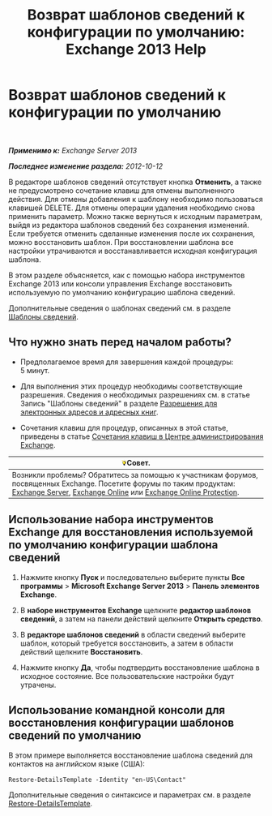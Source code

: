 ﻿---
title: 'Возврат шаблонов сведений к конфигурации по умолчанию: Exchange 2013 Help'
TOCTitle: Возврат шаблонов сведений к конфигурации по умолчанию
ms:assetid: 84c5f49b-614d-4f0e-8701-0979a2eb90bf
ms:mtpsurl: https://technet.microsoft.com/ru-ru/library/Bb232102(v=EXCHG.150)
ms:contentKeyID: 50488537
ms.date: 04/30/2018
mtps_version: v=EXCHG.150
ms.translationtype: HT
---

# Возврат шаблонов сведений к конфигурации по умолчанию

 

_**Применимо к:** Exchange Server 2013_

_**Последнее изменение раздела:** 2012-10-12_

В редакторе шаблонов сведений отсутствует кнопка **Отменить**, а также не предусмотрено сочетание клавиш для отмены выполненного действия. Для отмены добавления к шаблону необходимо пользоваться клавишей DELETE. Для отмены операции удаления необходимо снова применить параметр. Можно также вернуться к исходным параметрам, выйдя из редактора шаблонов сведений без сохранения изменений. Если требуется отменить сделанные изменения после их сохранения, можно восстановить шаблон. При восстановлении шаблона все настройки утрачиваются и восстанавливается исходная конфигурация шаблона.

В этом разделе объясняется, как с помощью набора инструментов Exchange 2013 или консоли управления Exchange восстановить используемую по умолчанию конфигурацию шаблона сведений.

Дополнительные сведения о шаблонах сведений см. в разделе [Шаблоны сведений](details-templates-exchange-2013-help.md).

## Что нужно знать перед началом работы?

  - Предполагаемое время для завершения каждой процедуры: 5 минут.

  - Для выполнения этих процедур необходимы соответствующие разрешения. Сведения о необходимых разрешениях см. в статье Запись "Шаблоны сведений" в разделе [Разрешения для электронных адресов и адресных книг](email-address-and-address-book-permissions-exchange-2013-help.md).

  - Сочетания клавиш для процедур, описанных в этой статье, приведены в статье [Сочетания клавиш в Центре администрирования Exchange](keyboard-shortcuts-in-the-exchange-admin-center-exchange-online-protection-help.md).

<table>
<thead>
<tr class="header">
<th><img src="images/Bb124558.tip(EXCHG.150).gif" title="Совет" alt="Совет" />Совет.</th>
</tr>
</thead>
<tbody>
<tr class="odd">
<td>Возникли проблемы? Обратитесь за помощью к участникам форумов, посвященных Exchange. Посетите форумы по таким продуктам: <a href="https://go.microsoft.com/fwlink/p/?linkid=60612">Exchange Server</a>, <a href="https://go.microsoft.com/fwlink/p/?linkid=267542">Exchange Online</a> или <a href="https://go.microsoft.com/fwlink/p/?linkid=285351">Exchange Online Protection</a>.</td>
</tr>
</tbody>
</table>


## Использование набора инструментов Exchange для восстановления используемой по умолчанию конфигурации шаблона сведений

1.  Нажмите кнопку **Пуск** и последовательно выберите пункты **Все программы** \> **Microsoft Exchange Server 2013** \> **Панель элементов Exchange**.

2.  В **наборе инструментов Exchange** щелкните **редактор шаблонов сведений**, а затем на панели действий щелкните **Открыть средство**.

3.  В **редакторе шаблонов сведений** в области сведений выберите шаблон, который требуется восстановить, а затем в области действий щелкните **Восстановить**.

4.  Нажмите кнопку **Да**, чтобы подтвердить восстановление шаблона в исходное состояние. Все пользовательские настройки будут утрачены.

## Использование командной консоли для восстановления конфигурации шаблонов сведений по умолчанию

В этом примере выполняется восстановление шаблона сведений для контактов на английском языке (США):

    Restore-DetailsTemplate -Identity "en-US\Contact"

Дополнительные сведения о синтаксисе и параметрах см. в разделе [Restore-DetailsTemplate](https://technet.microsoft.com/ru-ru/library/bb125188\(v=exchg.150\)).

